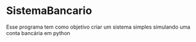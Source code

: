 # SistemaBancario
Esse programa tem como objetivo criar um sistema simples simulando uma conta bancária em python
